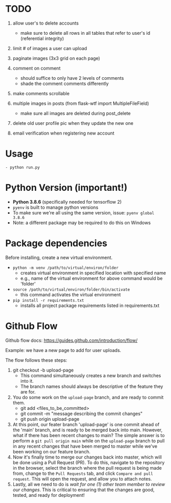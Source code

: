# TODO
1. allow user's to delete accounts
	- make sure to delete all rows in all tables that refer to user's id (referential integrity)

2. limit # of images a user can upload

3. paginate images (3x3 grid on each page)

4. comment on comment
	- should suffice to only have 2 levels of comments
	- shade the comment comments differently

5. make comments scrollable

6. multiple images in posts (from flask-wtf import MultipleFileField)
	- make sure all images are deleted during post_delete

7. delete old user profile pic when they update the new one

8. email verification when registering new account

# Usage
	- python run.py

# Python Version (important!)
* **Python 3.8.6** (specifically needed for tensorflow 2)
* `pyenv` is built to manage python versions
* To make sure we're all using the same version, issue: `pyenv global 3.8.6`
* Note: a different package may be required to do this on Windows

# Package dependencies
Before installing, create a new virtual environment.
* `python -m venv /path/to/virtual/environ/folder`
	- creates virtual environment in specified location with specified name
	- e.g., name of the virtual environment for above command would be 'folder'
* `source /path/to/virtual/environ/folder/bin/activate`
	- this command activates the virtual environment
* `pip install -r requirements.txt`
	-  installs all project package requirements listed in requirements.txt

# Github Flow
Github flow docs: https://guides.github.com/introduction/flow/
	
Example: we have a new page to add for user uploads.

The flow follows these steps:
1) git checkout -b upload-page
	- This command simultaneously creates a new branch and switches into it.
	- The branch names should always be descriptive of the feature they are for.
2) You do some work on the `upload-page` branch, and are ready to commit them.
	- git add <files_to_be_committed>
	- git commit -m "message describing the commit changes"
	- git push origin upload-page
3) At this point, our feater branch 'upload-page' is one commit ahead of the 'main' branch,
   and is ready to be merged back into main. However, what if there has been recent changes to main?
   The simple answer is to perform a `git pull origin main` while on the `upload-page` branch to 
   pull in any recent changes that have been merged to master while we've been working on our feature branch.
4) Now it's finally time to merge our changes back into master, which will be done using a Pull Request (PR).
   To do this, navigate to the repository in the browser, select the branch where the pull request is being
   made from, change to the  `Pull Requests` tab, and click `Compare and pull request`. This will open the request, 
   and allow you to attach notes.
5) Lastly, all we need to do is *wait for one (1) other team member to review our changes*. This is critical 
   to ensuring that the changes are good, tested, and ready for deployment!
